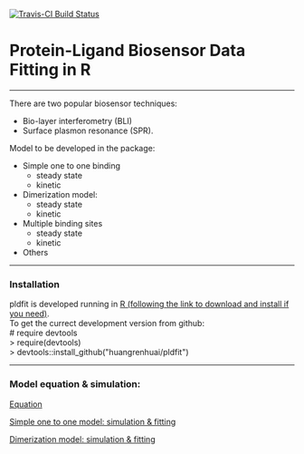 [![Travis-CI Build Status](https://travis-ci.org/huangrenhuai/pldfit.svg?branch=master)](https://travis-ci.org/huangrenhuai/pldfit)

# Protein-Ligand Biosensor Data Fitting in R
-----
There are two popular biosensor techniques:  
* Bio-layer interferometry (BLI) 
* Surface plasmon resonance (SPR).  

Model to be developed in the package:  
* Simple one to one binding
  + steady state 
  + kinetic 
* Dimerization model:  
  + steady state 
  + kinetic 
* Multiple binding sites 
  + steady state 
  + kinetic 
* Others


-----
### Installation

pldfit is developed running in [R (following the link to download and install if you need)](https://cran.r-project.org/).   
To get the currect development version from github:    
  \# require devtools  
  \> require(devtools)  
  \> devtools::install_github("huangrenhuai/pldfit")

-----
### Model equation & simulation:   

[Equation](https://huangrenhuai.github.io/pldfit/vignettes/Protein-Ligand%20Biosensor%20Data%20Fitting.html)

[Simple one to one model: simulation & fitting](https://huangrenhuai.github.io/pldfit/vignettes/Simple%20One%20to%20One%20Binding_%20Simulation.html)

[Dimerization model: simulation & fitting](https://huangrenhuai.github.io/pldfit/vignettes/Dimerization%20Model_%20Simulation%20%26%20Fitting.html)

